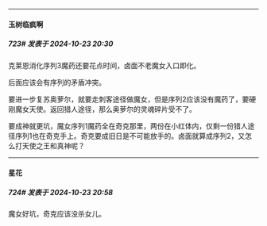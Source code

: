 ﻿
*****

####  玉树临疯啊  
##### 723#       发表于 2024-10-23 20:30

克莱恩消化序列3魔药还要花点时间，卤面不老魔女入口即化。

后面应该会有序列的矛盾冲突。

要进一步复苏奥萝尔，就要走刺客途径做魔女，但是序列2应该没有魔药了，要硬刚魔女天使。返回猎人途径，那么奥萝尔的灵魂碎片受不了。

要成神就更坑，魔女序列1魔药全在奇克那里，两份在小红体内，仅剩一份猎人途径序列1也在奇克手上。奇克要成旧日是不可能放手的。卤面就算成序列2，又怎么打天使之王和真神呢？


*****

####  星花  
##### 724#       发表于 2024-10-23 20:58

魔女好坑，奇克应该没杀女儿。

